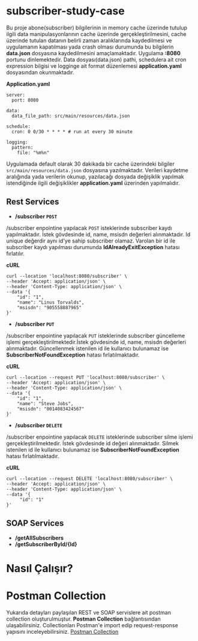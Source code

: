 # subscriber-study-case
Bu proje abone(subscriber) bilgilerinin in memory cache üzerinde tutulup ilgili data manipulasyonlarının cache üzerinde gerçekleştirilmesini, cache üzerinde tutulan datanın belirli zaman aralıklarında kaydedilmesi ve uygulamanın kapatılması yada crash olması durumunda bu bilgilerin **data.json** dosyasına kaydedilmesini amaçlamaktadır. Uygulama **:8080** portunu dinlemektedir. Data dosyası(data.json) pathi, schedulera ait cron expression bilgisi ve logginge ait format düzenlemesi **application.yaml** dosyasından okunmaktadır.

**Application.yaml**
```
server:
  port: 8080

data:
  data_file_path: src/main/resources/data.json

schedule:
  cron: 0 0/30 * * * * # run at every 30 minute

logging:
  pattern:
    file: "%m%n"

```

Uygulamada default olarak 30 dakikada bir cache üzerindeki bilgiler ```src/main/resources/data.json``` dosyasına yazılmaktadır. Verileri kaydetme aralığında yada verilerin okunup, yazılacağı dosyada değişiklik yapılmak istendiğinde ilgili değişiklikler **application.yaml** üzerinden yapılmalıdır.

## Rest Services ##
+ **/subscriber ```POST```**

/subscriber enpointine yapılacak ```POST``` isteklerinde subscriber kaydı yapılmaktadır. İstek gövdesinde id, name, msisdn değerleri alınmaktadır. Id unique değerdir aynı id'ye sahip subscriber olamaz. Varolan bir id ile subscriber kaydı yapılması durumunda **IdAlreadyExitException** hatası fırlatılır.

**cURL**
```
curl --location 'localhost:8080/subscriber' \
--header 'Accept: application/json' \
--header 'Content-Type: application/json' \
--data '{
    "id": "1",
    "name": "Linus Torvalds",
    "msisdn": "905558887965" 
}'
```

+ **/subscriber ```PUT```**

/subscriber enpointine yapılacak ```PUT``` isteklerinde subscriber güncelleme işlemi gerçekleştirilmektedir.İstek gövdesinde id, name, msisdn değerleri alınmaktadır. Güncellenmek istenilen id ile kullanıcı bulunamaz ise **SubscriberNotFoundException** hatası fırlatılmaktadır.

**cURL**
```
curl --location --request PUT 'localhost:8080/subscriber' \
--header 'Accept: application/json' \
--header 'Content-Type: application/json' \
--data '{
    "id": "1",
    "name": "Steve Jobs",
    "msisdn": "0014083424567" 
}'
```

+ **/subscriber ```DELETE```**

/subscriber enpointine yapılacak ```DELETE``` isteklerinde subscriber silme işlemi gerçekleştirilmektedir. İstek gövdesinde id değeri alınmaktadır. Silmek istenilen id ile kullanıcı bulunamaz ise **SubscriberNotFoundException** hatası fırlatılmaktadır.

**cURL**
```
curl --location --request DELETE 'localhost:8080/subscriber' \
--header 'Accept: application/json' \
--header 'Content-Type: application/json' \
--data '{
     "id": "1"
}'
```

## SOAP Services ##
+ **/getAllSubscribers**
+ **/getSubscriberById/{Id}**

# Nasıl Çalışır?

# Postman Collection
Yukarıda detayları paylaşılan REST ve SOAP servislere ait postman collection oluşturulmuştur. **Postman Collection** bağlantısından ulaşabilirsiniz. Collectionları Postman'e import edip request-response yapısını inceleyebilirsiniz.
[Postman Collection](https://api.postman.com/collections/21282248-61b36244-6e42-45d5-9867-686b6f04d275?access_key=PMAT-01GTQ7HDYZA55CJY7DKPBE3EJP)
